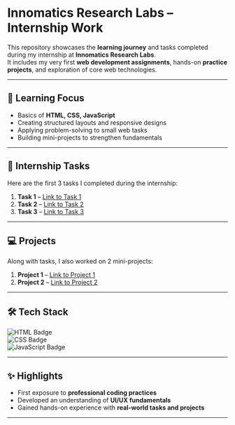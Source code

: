 # Innomatics Research Labs – Internship Work  

This repository showcases the **learning journey** and tasks completed during my internship at **Innomatics Research Labs**.  
It includes my very first **web development assignments**, hands-on **practice projects**, and exploration of core web technologies.  

---

## 🚀 Learning Focus  

- Basics of **HTML, CSS, JavaScript**  
- Creating structured layouts and responsive designs  
- Applying problem-solving to small web tasks  
- Building mini-projects to strengthen fundamentals  

---

## 📌 Internship Tasks  

Here are the first 3 tasks I completed during the internship:  

1. **Task 1** – [Link to Task 1](https://ckphase.github.io/InnomaticsOriginal/innomaticsInternshipTask1.html)  
2. **Task 2** – [Link to Task 2](https://ckphase.github.io/InnomaticsOriginal/innomaticsInternshipTask2.html)  
3. **Task 3** – [Link to Task 3](https://ckphase.github.io/InnomaticsOriginal/innomaticsInternshipTask3.html)  

---

## 💻 Projects  

Along with tasks, I also worked on 2 mini-projects:  

1. **Project 1** – [Link to Project 1](https://ckphase.github.io/InnomaticsOriginal/Projects/innomaticsInternshipProject1.html)  
2. **Project 2** – [Link to Project 2](https://ckphase.github.io/InnomaticsOriginal/Projects/innomaticsInternshipProject2.html)  

---

## 🛠️ Tech Stack  

![HTML Badge](https://img.shields.io/badge/HTML-5-orange?logo=html5&logoColor=white)  
![CSS Badge](https://img.shields.io/badge/CSS-3-blue?logo=css3&logoColor=white)  
![JavaScript Badge](https://img.shields.io/badge/JavaScript-ES6-yellow?logo=javascript&logoColor=black)  

---

## ✨ Highlights  

- First exposure to **professional coding practices**  
- Developed an understanding of **UI/UX fundamentals**  
- Gained hands-on experience with **real-world tasks and projects**  

---

